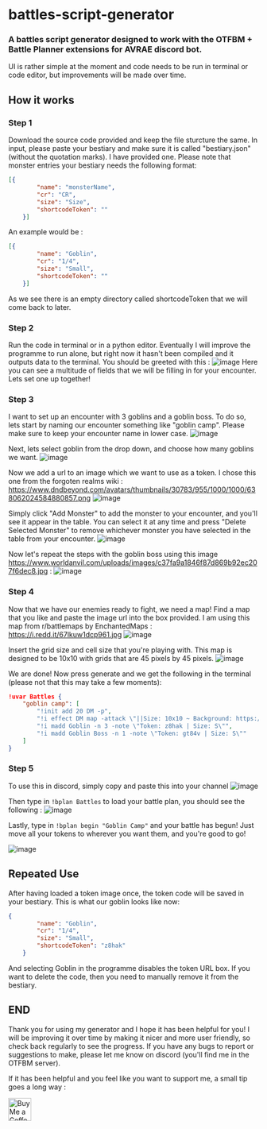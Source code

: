 # battles-script-generator
### A battles script generator designed to work with the OTFBM + Battle Planner extensions for AVRAE discord bot. 
UI is rather simple at the moment and code needs to be run in terminal or code editor, but improvements will be made over time. 

## How it works
### Step 1
Download the source code provided and keep the file sturcture the same. In input, please paste your bestiary and make sure it is called "bestiary.json" (without the quotation marks). I have provided one.
Please note that monster entries your bestiary needs the following format: 
```json
[{
        "name": "monsterName",
        "cr": "CR",
        "size": "Size",
        "shortcodeToken": ""
    }]
```
An example would be : 
```json
[{
        "name": "Goblin",
        "cr": "1/4",
        "size": "Small",
        "shortcodeToken": ""
    }]
```
As we see there is an empty directory called shortcodeToken that we will come back to later.

### Step 2

Run the code in terminal or in a python editor. Eventually I will improve the programme to run alone, but right now it hasn't been compiled and it outputs data to the terminal. 
You should be greeted with this :
![image](https://github.com/TheBenjameister/battles-script-generator/assets/82944215/c42ac776-2064-4ff4-a8e5-8b12fdc98ef9)
Here you can see a multitude of fields that we will be filling in for your encounter. 
Lets set one up together!

### Step 3 
I want to set up an encounter with 3 goblins and a goblin boss. To do so, lets start by naming our encounter something like "goblin camp". Please make sure to keep your encounter name in lower case.
![image](https://github.com/TheBenjameister/battles-script-generator/assets/82944215/5a5f2826-8379-42e1-8684-97bbb9b45fdc)

Next, lets select goblin from the drop down, and choose how many goblins we want. 
![image](https://github.com/TheBenjameister/battles-script-generator/assets/82944215/06ada795-85a3-4dd9-9ceb-c20c8d10085a)

Now we add a url to an image which we want to use as a token. I chose this one from the forgoten realms wiki : https://www.dndbeyond.com/avatars/thumbnails/30783/955/1000/1000/638062024584880857.png
![image](https://github.com/TheBenjameister/battles-script-generator/assets/82944215/3b1006b4-d1dd-47e5-9c81-f6589ccba64a)

Simply click "Add Monster" to add the monster to your encounter, and you'll see it appear in the table. You can select it at any time and press "Delete Selected Monster" to remove whichever monster you have selected in the table from your encounter. 
![image](https://github.com/TheBenjameister/battles-script-generator/assets/82944215/8f96d9e4-d241-4e80-96e6-501f5673e824)

Now let's repeat the steps with the goblin boss using this image https://www.worldanvil.com/uploads/images/c37fa9a1846f87d869b92ec207f6dec8.jpg :
![image](https://github.com/TheBenjameister/battles-script-generator/assets/82944215/5c01f5db-3daf-49db-a307-704ea08d0e13)

### Step 4
Now that we have our enemies ready to fight, we need a map! Find a map that you like and paste the image url into the box provided. I am using this map from r/battlemaps by EnchantedMaps : https://i.redd.it/67lkuw1dcp961.jpg
![image](https://github.com/TheBenjameister/battles-script-generator/assets/82944215/8c4b898a-4567-407c-b237-1bc61739b447)

Insert the grid size and cell size that you're playing with. This map is designed to be 10x10 with grids that are 45 pixels by 45 pixels. 
![image](https://github.com/TheBenjameister/battles-script-generator/assets/82944215/dc904e1e-b170-49f8-992f-2ec60c5dbf8c)

We are done! Now press generate and we get the following in the terminal (please not that this may take a few moments): 
```json
!uvar Battles {
    "goblin camp": [
        "!init add 20 DM -p",
        "!i effect DM map -attack \"||Size: 10x10 ~ Background: https://i.redd.it/67lkuw1dcp961.jpg ~ Options: c45\"",
        "!i madd Goblin -n 3 -note \"Token: z8hak | Size: S\"",
        "!i madd Goblin Boss -n 1 -note \"Token: gt84v | Size: S\""
    ]
}
```
### Step 5
To use this in discord, simply copy and paste this into your channel 
![image](https://github.com/TheBenjameister/battles-script-generator/assets/82944215/e3eb9203-a54a-482f-9bae-f36a784be6a3)

Then type in `!bplan Battles` to load your battle plan, you should see the following : 
![image](https://github.com/TheBenjameister/battles-script-generator/assets/82944215/0a661572-2e54-4e3d-8ed7-de63ee3dd83a)

Lastly, type in `!bplan begin "Goblin Camp"` and your battle has begun! 
Just move all your tokens to wherever you want them, and you're good to go!

![image](https://github.com/TheBenjameister/battles-script-generator/assets/82944215/83b2b0fa-14de-469b-b871-bc2e481272de)

## Repeated Use
After having loaded a token image once, the token code will be saved in your bestiary. This is what our goblin looks like now:
```json
{
        "name": "Goblin",
        "cr": "1/4",
        "size": "Small",
        "shortcodeToken": "z8hak"
    }
```
And selecting Goblin in the programme disables the token URL box. If you want to delete the code, then you need to manually remove it from the bestiary.

## END
Thank you for using my generator and I hope it has been helpful for you! I will be improving it over time by making it nicer and more user friendly, so check back regularly to see the progress. If you have any bugs to report or suggestions to make, please let me know on discord (you'll find me in the OTFBM server). 

If it has been helpful and you feel like you want to support me, a small tip goes a long way : 

<a href='https://ko-fi.com/thebenjameister' target='_blank'><img height='35' style='border:0px;height:46px;' src='https://az743702.vo.msecnd.net/cdn/kofi3.png?v=0' border='0' alt='Buy Me a Coffee at ko-fi.com' />

